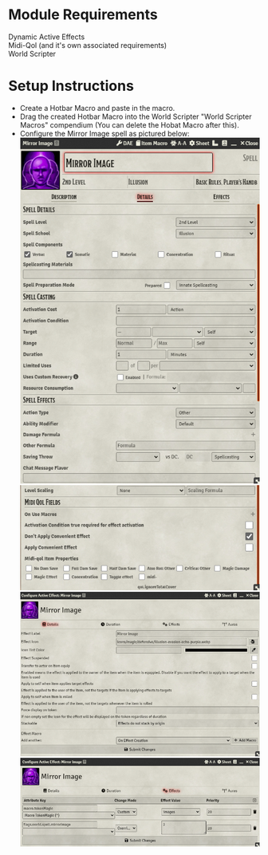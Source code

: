 # Module Requirements  
Dynamic Active Effects  
Midi-Qol (and it's own associated requirements)  
World Scripter     
# Setup Instructions  
- Create a Hotbar Macro and paste in the macro.  
- Drag the created Hotbar Macro into the World Scripter "World Scripter Macros" compendium (You can delete the Hobat Macro after this).  
- Configure the Mirror Image spell as pictured below:  
![Spell Details 1](SpellDetails1.PNG)  
![Spell Details 2](SpellDetails2.PNG)  
![DAE Details](DAEDetails.PNG)  
![DAE Effects](DAEEffects.PNG)
